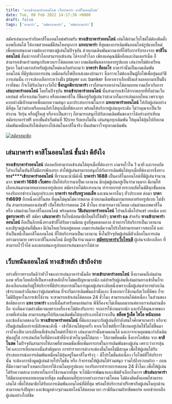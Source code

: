```yaml
---
title: 'ทางเข้าบาคาร่าออนไลน์ เว็บบาคาร่า คาสิโนออนไลน์'
date: Tue, 08 Feb 2022 14:17:38 +0000
draft: false
tags: ['บาคาร่า', 'สมัครบาคาร่า', 'สมัครบาคาร่า']
---
```


สมัครเล่นบาคาร่ากับคาสิโนออนไลน์พร้อมรับ **ทางเข้าบาคาร่าออนไลน์** เล่นได้ผ่านเว็บไซต์ไม่ต้องติดตั้งแอพก็เล่นได้ ให้ภาพสวยคมชัดืล่นไหลทุกการ **แทงบาคาร่า** ที่สุดของการเดิมพันออนไลน์รูปแบบใหม่เพื่อตอบสนองความต้องการของผู้เล่นในปัจจุบัน ด้วยเกมเดินพันมากมายที่ได้รับการรับรองจาก **คาสิโนออนไลน์** ชั้นนำจากทั่วโลกสามารถเข้าเล่น ได้จากทั่วโลก เพียงแค่คุณมีมือถือและอินเตอร์เน็ต ก็สามารถเข้ามาร่วมสนุกกับพวกเราได้ตลอดเวลา เกมเดิมพันหลากหลายรูปแบบ เล่นง่ายไม่ต้องเรียนรู้มาก ในช่วงแรกสำหรับผู้เล่นใหม่คงเกิดทำถามว่า **บาคาร่า คืออะไร** บาคาร่านั้นเป็นเกมเดิมพันออนไลน์ ที่มีรูปแบบการเล่น เหมือนกับไพ่ป๊อกเด้งของบ้านเรา ซึ่งเราจะไม่ต้องเป็นผู้ถือไพ่เพื่อลุ้นแต่วิธีการเล่นนั้น เราจะต้องเลือกระหว่างฝั่ง player และ banker ซึ่งหากเราเลือกฝั่งแล้วผลออกมาเป็นฝั่งเราที่ชนะ ก็จะได้รับเงินรางวัลไป **ซึ่งกฎกติกาบาคาร่า** เราก็สามารถหาอ่านได้ตามบทความเกี่ยวกับการ **เล่นบาคาร่าออนไลน์** โดยในปัจจุบัน **ทางเข้าบาคาร่าออนไลน์** นั้นสามารถเข้าได้จากหลายที่ทั้งผ่านเว็บเอเย่นต์ หรือจะเล่นเว็บตรง หรือแอพคาสิโน ก็ขึ้นอยู่กับผู้เล่นว่าสะดวกในการเล่นแบบไหน เพราะทุกแบบต่างมีเป้าหมายเพื่อมอบความสนุก และประสบการณ์ในการ **แทงบาคาร่าออนไลน์** ให้กับผู้เล่นอย่างดีที่สุด ไม่ว่าฝากหรือถอนก็ทำได้ทุกเมื่อที่ต้องการ พร้อมให้บริการผู้เล่นทุกระดับ ไม่ว่าคุณจะเป็นวัยทำงาน วัยรุ่น หรือผู้ใหญ่ หรือจะเป็นสาวๆ ก็สามารถสนุกไปกับเกมเดิมพันของเราได้อย่างเท่าเทียม สมัครบาคาร่าฟรี แทงขั้นต่ำเริ่มต้นที่ 10บาท รับแทงไม่อั้น เล่นสนุกทุกเดิมพัน ให้คุณได้ลุ้นไปกับเกมเดิมพันเหมือนกับได้เดินทางไปเล่นในคาสิโนจริง ตื่นเต้นเราใจทุกเกมเดิมพัน

[![สมัครสมาชิก](register-button.png)](https://member.ufarec.com/register/?s=avfreex24;lang=th)

**เล่นบาคาร่า คาสิโนออนไลน์ ชั้นนำ ดียังไง**
--------------------------------------------

**ทางเข้าบาคาร่าออนไลน์** ปลอดภัยสามารถเข้าเล่นได้ทุกเมื่อที่ต้องการ เกมจบไวใน 1 นาที และรอบถัดไปจะเริ่มในทันทีไม่มีการพักเบรก ทำให้ผู้เล่นสามารถสนุกไปกับการเดิมพันได้ทุกเมื่อที่ต้องการซึ่งทาง **ทาง****เข้าบาคาร่าออนไลน์** ที่เราแนะนำมีดังนี้ **บาคาร่า 1688** เป็นคาสิโนออนไลน์ที่มีผู้เล่นจำนวนมาก **บาคาร่า 1688 เว็บตรง** เปิดให้บริการมาเป็นเวลานาน มีกลุ่มผู้เล่นอยู่เป็นจำนวนมาก มีเกมให้เลือกเล่นมากมายหลากหลายรูปแบบ สมัครง่ายไม่ต้องรอนาน ทำรายการด้วยระบบอัตโนมัติทุกขั้นตอนรองรับการชำระเงินทุกประเภท **บาคาร่า รองรับทรูวอลเล็ท** และธนาคารอื่นๆ ทั่วประเทศ ต่อมา **บาคาร่า6699** อีกหนึ่งคาสิโนสด ที่คุณไม่คุณไม่ควรพลาด ด้วยเกมเดิมพันมากมายหลายร้อยรูปแบบ ไม่ซ้ำกัน สามารถทดลองเล่นฟรี เปิดให้บริการตลอด 24 ชั่วโมง สามารถดาวน์โหลด เล่นผ่านแอพคาสิโน หรือ เล่นผ่านเว็บคาสิโนออนไลน์ พร้อมสอน **วิธีเล่นบาคาร่าออนไลน์** ไปจนถึงมือโปรแชร์ เทคนิค และ **สูตรบาคาร่า** ฟรี สมัคร **เล่นบาคาร่า** รับโบนัสสมาชิกใหม่ไปใช้ฟรีๆ **บาคาร่า sa** สำหรับ **ทางเข้าบาคาร่าออนไลน์** ถือเป็นอีกหนึ่งทางเข้าที่ได้รับความนิยม สูงที่สุดตลอดกาล ด้วยการให้บริการเป็นเวลานานและมีฐานผู้เล่นที่มั่นคง มีเงินไหลเวียนอยู่ตลอด เกมการเล่นมีความโปร่งใสสามารถตรวจสอบได้ และยังเป็นหนึ่งในคาสิโนออนไลน์ ที่ให้บริการมาเป็นเวลานาน ซึ่งในปัจจุบันผู้เล่นมีตัวเลือกในการเล่นอย่างมากมาย เพราะคาสิโนออนไลน์ มีอยู่เป็นจำนวนมาก [**สมัครบาคาร่าเว็บไหนดี**](/%e0%b8%aa%e0%b8%a1%e0%b8%b1%e0%b8%84%e0%b8%a3%e0%b8%9a%e0%b8%b2%e0%b8%84%e0%b8%b2%e0%b8%a3%e0%b9%88%e0%b8%b2-%e0%b9%80%e0%b8%a7%e0%b9%87%e0%b8%9a%e0%b9%84%e0%b8%ab%e0%b8%99%e0%b8%94%e0%b8%b5/) ผู้เล่นจะต้องเลือก ที่สามารถไว้ใจได้ และตอบสนองรูปบบการเล่นของเราได้ด้วย

**เว็บพนันออนไลน์ ทางเข้าหลัก เข้าถึงง่าย**
-------------------------------------------

อย่างที่เราทราบกันดีว่าหัวใจของการเล่นบาคาร่านั้นคือ **ทางเข้าบาคาร่าออนไลน์** ซึ่งบางคนก็เล่นผ่านแอพ หรือเว็บหลักที่เป็นทางเข้าหลักก็จะไม่พอปัญหามากนัก แต่สำหรับผู้เล่นที่เล่นผ่านทางเข้าอื่นก็จะต้องเลือกเล่นกับผู้ให้บริการที่มีประสบการณ์ในการดูแลผู้เล่นระดับหนึ่งเพราะเมื่อผู้เล่นทำการฝากเงินเข้าระบบแล้วก็แสดงว่าผู้เล่นพร้อม ที่จะเริ่มการเดิมพันแล้วนั้นเอง ซึ่งหากเราใช้งานกับเว็บที่ดีพอ ก็จะไม่มีปัญหาในการเข้าใช้งาน จะสามารถเข้าเล่นได้ตลอด 24 ชั่วโมง สามารถเล่นได้ต่อเนื่อง ในส่วนของข้อดีของการ **แทง บาคาร่า** แบบนี้นั้นสำหรับคนเล่นผ่าน พีซีก็คงจะไม่เห็นผลมากแต่หากเราเล่นผ่านมือถือ จะเห็นความต่างชัดเจนเพราะเครื่องจะไม่ต้องรับภาระ จากการใช้งานมากนัก และยังได้คุณภาพของภาพที่เท่าเดิม สามารถสนุกไปกับเกมเดิมพันได้ทุกประเภทไม่ว่าจะเป็น **สล็อต รู้เล็ต ไฮโล พนันบอล** และข้อสังเกตของเว็บ **ทางเข้าบาคาร่าออนไลน์** ที่ดีและเหมาะกับผู้เล่นที่กำลังสนใจศึกษาบาคาร่า หรือจะเป็นผู้เล่นมือเก๋าจะมีลักษณะดังนี้ \- เข้าใช้งานได้ทุกครั้ง หากเว็บไซต์ที่เราใช้งานอยู่เกิดใช้ไม่ได้ขึ้นมา เราก็จะเสียเวลาเปลี่ยนที่เข้าเล่นใหม่ทำให้การ เล่นบาคาร่านั้นขาดตอนได้ และอาจจะหลุดขณะกำลังเดิมพันอยู่ได้ การเล่นกับเว็บที่มีทางเข้าที่ดีจะช่วยในจุดนี้ได้มาก \- ให้ภาพที่คมชัด ซึ่งการไลฟ์สด จาก **คาสิโนสด** ในปัจจุบันสามารถให้ภาพที่สวยคมชัดเพื่อเพิ่มอรรถรสในการเดิมพันของผู้เล่น เพราะว่าการลุ้นไพ่ และการเลือกแทงนั้นสำคัญมาก การทำรายการต่างจะต้องลื่นไหลไม่มีสะดุด เพื่อให้ผู้เล่นได้รับประสบการณ์กการเดิมพันเหมือนได้ลุ้นอยู่ในคาสิโนจริงๆ \- มีโปรโมชั่นต่อเนื่อง เว็บไซต์ที่ให้บริการนั้น จะต้องการดึงดูดผู้เล่นด้วยโปรโมชั่น หรือ กิจกรรมให้ผู้เล่นได้ร่วมสนุก รวมไปถึงระบบฝาก - ถอนที่มีความรวดเร็วเหมาะกับการใช้งานในทุกรูปแบบ รองรับการทำรายการตลอด 24 ชั่วโมง เพื่อให้ผู้เล่นได้รับความสะดวกสบายในการใช้งานมากที่สุด จะได้มีการพัฒนาและเพิม่ตัวเลือกในการ **เข้าเล่นบาคาร่า** ให้มีมากมายหลายแบบมากที่สุด ลดขั้นตอนที่ยุ่งยากอย่างการดาวน์โหลด ไม่ต้องติดตั้งแอพก็สามารถเล่นได้ เพื่อให้สมาชิกได้รับกการเดิมพันออนไลน์ที่ดีที่สุด พร้อมให้บริการคำปรึกษากับผู้เล่นในทุกด้าน สามารถแจ้งปัญหา และข้อมูลต่างๆผ่านแชทไลน์ได้ตลอดเวลา เรามีทีมงานฝ่ายซัพพอร์ต คอยช่วยเหลือผู้เล่นอย่างใกล้ชิด